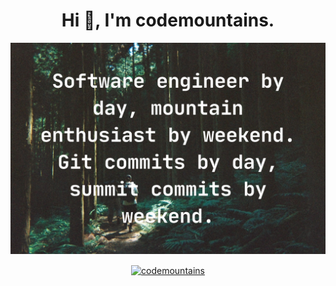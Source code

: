 <h1 align="center">Hi 👋, I'm codemountains.</h1>

<img src="assets/hiking_film.png"><br>
<p align="center"><a href="https://www.buymeacoffee.com/codemountains"><img align="center" src="https://cdn.buymeacoffee.com/buttons/v2/default-yellow.png" height="50" width="210" alt="codemountains" /></a></p>
